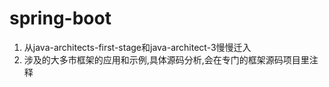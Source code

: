 # spring-boot
1.  从java-architects-first-stage和java-architect-3慢慢迁入
2.  涉及的大多市框架的应用和示例,具体源码分析,会在专门的框架源码项目里注释
